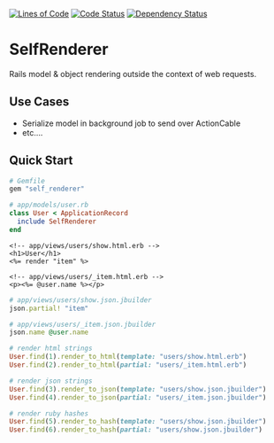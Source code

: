 [![Lines of Code](http://img.shields.io/badge/lines_of_code-43-brightgreen.svg?style=flat)](http://blog.codinghorror.com/the-best-code-is-no-code-at-all/)
[![Code Status](http://img.shields.io/codeclimate/github/hopsoft/self_renderer.svg?style=flat)](https://codeclimate.com/github/hopsoft/self_renderer)
[![Dependency Status](http://img.shields.io/gemnasium/hopsoft/self_renderer.svg?style=flat)](https://gemnasium.com/hopsoft/self_renderer)

# SelfRenderer

Rails model & object rendering outside the context of web requests.

## Use Cases

* Serialize model in background job to send over ActionCable
* etc....

## Quick Start

```ruby
# Gemfile
gem "self_renderer"
```

```ruby
# app/models/user.rb
class User < ApplicationRecord
  include SelfRenderer
end
```

```erb
<!-- app/views/users/show.html.erb -->
<h1>User</h1>
<%= render "item" %>
```

```erb
<!-- app/views/users/_item.html.erb -->
<p><%= @user.name %></p>
```

```ruby
# app/views/users/show.json.jbuilder
json.partial! "item"
```

```ruby
# app/views/users/_item.json.jbuilder
json.name @user.name
```

```ruby
# render html strings
User.find(1).render_to_html(template: "users/show.html.erb")
User.find(2).render_to_html(partial: "users/_item.html.erb")

# render json strings
User.find(3).render_to_json(template: "users/show.json.jbuilder")
User.find(4).render_to_json(partial: "users/_item.json.jbuilder")

# render ruby hashes
User.find(5).render_to_hash(template: "users/show.json.jbuilder")
User.find(6).render_to_hash(partial: "users/show.json.jbuilder")
```
